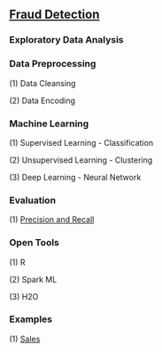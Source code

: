 ## [Fraud Detection](https://en.wikipedia.org/wiki/Data_analysis_techniques_for_fraud_detection)

### Exploratory Data Analysis


### Data Preprocessing

(1) Data Cleansing

(2) Data Encoding


### Machine Learning

(1) Supervised Learning - Classification

(2) Unsupervised Learning - Clustering

(3) Deep Learning - Neural Network


### Evaluation

(1) [Precision and Recall](/evaluation/precision-recall/)


### Open Tools

(1) R

(2) Spark ML

(3) H2O


### Examples

(1) [Sales](/data/example/DMwR-sales/)








